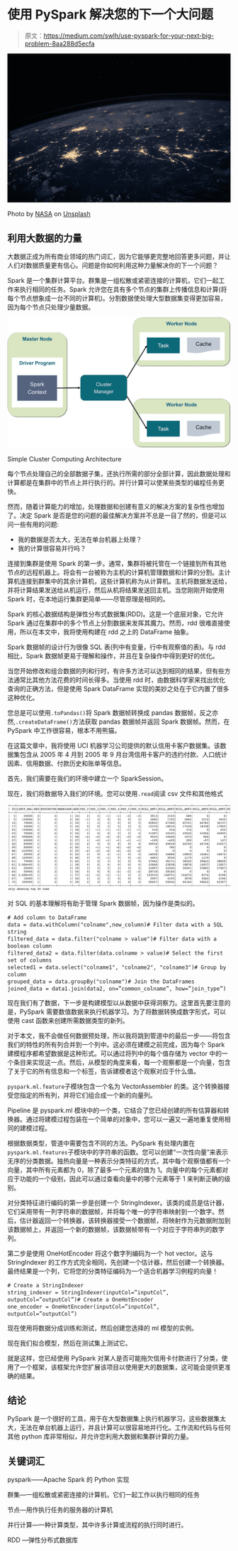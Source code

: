 # 使用 PySpark 解决您的下一个大问题

> 原文：<https://medium.com/swlh/use-pyspark-for-your-next-big-problem-8aa288d5ecfa>

![](img/bda4ad7eaf7742703c4a637de0b4f350.png)

Photo by [NASA](https://unsplash.com/@nasa?utm_source=unsplash&utm_medium=referral&utm_content=creditCopyText) on [Unsplash](https://unsplash.com/search/photos/big-data?utm_source=unsplash&utm_medium=referral&utm_content=creditCopyText)

## 利用大数据的力量

大数据正成为所有商业领域的热门词汇，因为它能够更完整地回答更多问题，并让人们对数据质量更有信心。问题是你如何利用这种力量解决你的下一个问题？

Spark 是一个集群计算平台。群集是一组松散或紧密连接的计算机，它们一起工作来执行相同的任务。Spark 允许您在具有多个节点的集群上传播信息和计算(将每个节点想象成一台不同的计算机)。分割数据使处理大型数据集变得更加容易，因为每个节点只处理少量数据。

![](img/150e2f002d74f50bea2b10cd9f45c238.png)

Simple Cluster Computing Architecture

每个节点处理自己的全部数据子集，还执行所需的部分全部计算，因此数据处理和计算都是在集群中的节点上并行执行的。并行计算可以使某些类型的编程任务更快。

然而，随着计算能力的增加，处理数据和创建有意义的解决方案的复杂性也增加了。决定 Spark 是否是您的问题的最佳解决方案并不总是一目了然的，但是可以问一些有用的问题:

*   我的数据是否太大，无法在单台机器上处理？
*   我的计算很容易并行吗？

连接到集群是使用 Spark 的第一步。通常，集群将被托管在一个链接到所有其他节点的远程机器上。将会有一台被称为主机的计算机管理数据和计算的分割。主计算机连接到群集中的其余计算机，这些计算机称为从计算机。主机将数据发送给，并将计算结果发送给从机运行，然后从机将结果发送回主机。当您刚刚开始使用 Spark 时，在本地运行集群更简单——尽管原理是相同的。

Spark 的核心数据结构是弹性分布式数据集(RDD)。这是一个底层对象，它允许 Spark 通过在集群中的多个节点上分割数据来发挥其魔力。然而，rdd 很难直接使用，所以在本文中，我将使用构建在 rdd 之上的 DataFrame 抽象。

Spark 数据帧的设计行为很像 SQL 表(列中有变量，行中有观察值的表)。与 rdd 相比，Spark 数据帧更易于理解和操作，并且在复杂操作中得到更好的优化。

当您开始修改和组合数据的列和行时，有许多方法可以达到相同的结果，但有些方法通常比其他方法花费的时间长得多。当使用 rdd 时，由数据科学家来找出优化查询的正确方法，但是使用 Spark DataFrame 实现的美妙之处在于它内置了很多这种优化。

您总是可以使用`.toPandas()`将 Spark 数据帧转换成 pandas 数据帧，反之亦然,`.createDataFrame()`方法获取 pandas 数据帧并返回 Spark 数据帧。然而，在 PySpark 中工作很容易，根本不用熊猫。

在这篇文章中，我将使用 UCI 机器学习公司提供的默认信用卡客户数据集。该数据集包含从 2005 年 4 月到 2005 年 9 月台湾信用卡客户的违约付款、人口统计因素、信用数据、付款历史和账单等信息。

首先，我们需要在我们的环境中建立一个 SparkSession。

现在，我们将数据导入我们的环境。您可以使用`.read`阅读 csv 文件和其他格式

![](img/410814bea62b52355c102e7e5316895f.png)

对 SQL 的基本理解将有助于管理 Spark 数据帧，因为操作是类似的。

```
# Add column to DataFrame
data = data.withColumn("colname",new_column)# Filter data with a SQL string
filtered_data = data.filter("colname > value")# Filter data with a boolean column
filtered_data2 = data.filter(data.colname > value)# Select the first set of columns
selected1 = data.select("colname1", "colname2", "colname3")# Group by column
grouped_data = data.groupBy("colname")# Join the DataFrames
joined_data = data1.join(data2, on=”common_colname”, how=”join_type”)
```

现在我们有了数据，下一步是构建模型以从数据中获得洞察力。这里首先要注意的是，PySpark 需要数值数据来执行机器学习。为了将数据转换成数字形式，可以使用 cast 函数来创建所需数据类型的新列。

对于本文，我不会做任何数据预处理，所以我将跳到管道中的最后一步——将包含我们的特性的所有列合并到一个列中。这必须在建模之前完成，因为每个 Spark 建模程序都希望数据是这种形式。可以通过将列中的每个值存储为 vector 中的一个条目来实现这一点。然后，从模型的角度来看，每一个观察都是一个向量，包含了关于它的所有信息和一个标签，告诉建模者这个观察对应于什么值。

`pyspark.ml.feature`子模块包含一个名为 VectorAssembler 的类。这个转换器接受您指定的所有列，并将它们组合成一个新的向量列。

Pipeline 是 pyspark.ml 模块中的一个类，它结合了您已经创建的所有估算器和转换器。通过将建模过程包装在一个简单的对象中，您可以一遍又一遍地重复使用相同的建模过程。

根据数据类型，管道中需要包含不同的方法。PySpark 有处理内置在`pyspark.ml.features`子模块中的字符串的函数。您可以创建“一次性向量”来表示无序的分类数据。独热向量是一种表示分类特征的方式，其中每个观察值都有一个向量，其中所有元素都为 0，除了最多一个元素的值为 1。向量中的每个元素都对应于功能的一个级别，因此可以通过查看向量中的哪个元素等于 1 来判断正确的级别。

对分类特征进行编码的第一步是创建一个 StringIndexer。该类的成员是估计器，它们采用带有一列字符串的数据帧，并将每个唯一的字符串映射到一个数字。然后，估计器返回一个转换器，该转换器接受一个数据帧，将映射作为元数据附加到该数据帧上，并返回一个新的数据帧，该数据帧带有一个对应于字符串列的数字列。

第二步是使用 OneHotEncoder 将这个数字列编码为一个 hot vector。这与 StringIndexer 的工作方式完全相同，先创建一个估计器，然后创建一个转换器。最终结果是一个列，它将您的分类特征编码为一个适合机器学习例程的向量！

```
# Create a StringIndexer
string_indexer = StringIndexer(inputCol=”inputCol”, outputCol=”outputCol”)# Create a OneHotEncoder
one_encoder = OneHotEncoder(inputCol=”inputCol”, outputCol=”outputCol”)
```

现在使用将数据分成训练和测试，然后创建您选择的 ml 模型的实例。

现在我们拟合模型，然后在测试集上测试它。

就是这样，您已经使用 PySpark 对某人是否可能拖欠信用卡付款进行了分类，使用了一个框架，该框架允许您扩展该项目以使用更大的数据集，这可能会提供更准确的结果。

## **结论**

PySpark 是一个很好的工具，用于在大型数据集上执行机器学习，这些数据集太大，无法在单台机器上运行，并且计算可以很容易地并行化。工作流和代码与任何其他 python 库非常相似，并允许您利用大数据和集群计算的力量。

## **关键词汇**

pyspark——Apache Spark 的 Python 实现

群集—一组松散或紧密连接的计算机，它们一起工作以执行相同的任务

节点—用作执行任务的服务器的计算机

并行计算—一种计算类型，其中许多计算或流程的执行同时进行。

RDD —弹性分布式数据库